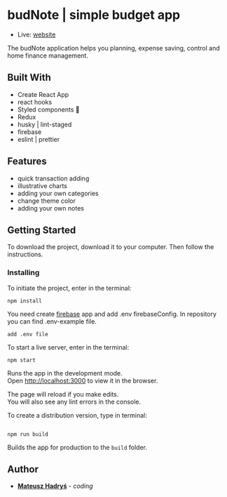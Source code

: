 # budNote | simple budget app

- Live: [website](https://budnote.netlify.app/)

The budNote application helps you planning, expense saving, control and home finance management.

## Built With

- Create React App
- react hooks
- Styled components 💅
- Redux
- husky | lint-staged
- firebase
- eslint | prettier

## Features

- quick transaction adding
- illustrative charts
- adding your own categories
- change theme color
- adding your own notes

## Getting Started

To download the project, download it to your computer. Then follow the instructions.

### Installing

To initiate the project, enter in the terminal:

```
npm install
```

You need create [firebase](https://firebase.google.com/) app and add .env firebaseConfig. In repository you can find .env-example file.

```
add .env file
```

To start a live server, enter in the terminal:

```
npm start

```

Runs the app in the development mode.<br />
Open [http://localhost:3000](http://localhost:3000) to view it in the browser.

The page will reload if you make edits.<br />
You will also see any lint errors in the console.

To create a distribution version, type in terminal:

```

npm run build

```

Builds the app for production to the `build` folder.<br />

## Author

- **[Mateusz Hadryś](https://github.com/hadrysm)** - _coding_

```

```
